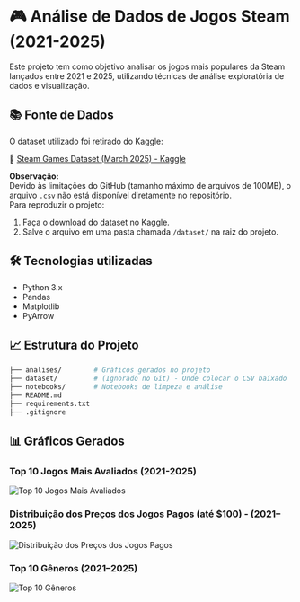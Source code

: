 # 🎮 Análise de Dados de Jogos Steam (2021-2025)

Este projeto tem como objetivo analisar os jogos mais populares da Steam lançados entre 2021 e 2025, utilizando técnicas de análise exploratória de dados e visualização.

## 📚 Fonte de Dados

O dataset utilizado foi retirado do Kaggle:

🔗 [Steam Games Dataset (March 2025) - Kaggle](https://www.kaggle.com/datasets/artermiloff/steam-games-dataset?select=games_march2025_full.csv)

**Observação:**  
Devido às limitações do GitHub (tamanho máximo de arquivos de 100MB), o arquivo `.csv` não está disponível diretamente no repositório.  
Para reproduzir o projeto:
1. Faça o download do dataset no Kaggle.
2. Salve o arquivo em uma pasta chamada `/dataset/` na raiz do projeto.

## 🛠️ Tecnologias utilizadas

- Python 3.x
- Pandas
- Matplotlib
- PyArrow

## 📈 Estrutura do Projeto

```bash
├── analises/        # Gráficos gerados no projeto
├── dataset/         # (Ignorado no Git) - Onde colocar o CSV baixado
├── notebooks/       # Notebooks de limpeza e análise
├── README.md
├── requirements.txt
├── .gitignore
```

## 📊 Gráficos Gerados

### Top 10 Jogos Mais Avaliados (2021-2025)

![Top 10 Jogos Mais Avaliados](análises/top10_mais_avaliados.png)

### Distribuição dos Preços dos Jogos Pagos (até $100) - (2021–2025)

![Distribuição dos Preços dos Jogos Pagos](análises/distribuicao_precos_jogos_pagos_ate_100.png)

### Top 10 Gêneros (2021–2025)

![Top 10 Gêneros](análises/top10_generos.png)
